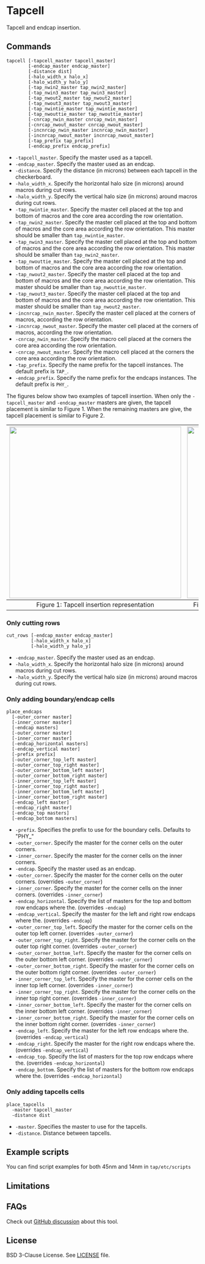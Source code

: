 # Tapcell

Tapcell and endcap insertion.

## Commands

```
tapcell [-tapcell_master tapcell_master]
        [-endcap_master endcap_master]
        [-distance dist]
        [-halo_width_x halo_x]
        [-halo_width_y halo_y]
        [-tap_nwin2_master tap_nwin2_master]
        [-tap_nwin3_master tap_nwin3_master]
        [-tap_nwout2_master tap_nwout2_master]
        [-tap_nwout3_master tap_nwout3_master]
        [-tap_nwintie_master tap_nwintie_master]
        [-tap_nwouttie_master tap_nwouttie_master]
        [-cnrcap_nwin_master cnrcap_nwin_master]
        [-cnrcap_nwout_master cnrcap_nwout_master]
        [-incnrcap_nwin_master incnrcap_nwin_master]
        [-incnrcap_nwout_master incnrcap_nwout_master]
        [-tap_prefix tap_prefix]
        [-endcap_prefix endcap_prefix]
```

- `-tapcell_master`. Specify the master used as a tapcell.
- `-endcap_master`. Specify the master used as an endcap.
- `-distance`. Specify the distance (in microns) between each tapcell in the checkerboard.
- `-halo_width_x`. Specify the horizontal halo size (in microns) around macros during cut rows.
- `-halo_width_y`. Specify the vertical halo size (in microns) around macros during cut rows.
- `-tap_nwintie_master`. Specify the master cell placed at the top and bottom of
macros and the core area according the row orientation.
- `-tap_nwin2_master`. Specify the master cell placed at the top and bottom of
macros and the core area according the row orientation. This master should be
smaller than `tap_nwintie_master`.
- `-tap_nwin3_master`. Specify the master cell placed at the top and bottom of
macros and the core area according the row orientation. This master should be
smaller than `tap_nwin2_master`.
- `-tap_nwouttie_master`. Specify the master cell placed at the top and bottom of
macros and the core area according the row orientation.
- `-tap_nwout2_master`. Specify the master cell placed at the top and bottom of
macros and the core area according the row orientation. This master should be
smaller than `tap_nwouttie_master`.
- `-tap_nwout3_master`. Specify the master cell placed at the top and bottom of
macros and the core area according the row orientation. This master should be
smaller than `tap_nwout2_master`.
- `-incnrcap_nwin_master`. Specify the master cell placed at the corners of macros,
according the row orientation.
- `-incnrcap_nwout_master`. Specify the master cell placed at the corners of macros,
according the row orientation.
- `-cnrcap_nwin_master`. Specify the macro cell placed at the corners the core area
according the row orientation.
- `-cnrcap_nwout_master`. Specify the macro cell placed at the corners the core area
according the row orientation.
- `-tap_prefix`. Specify the name prefix for the tapcell instances. The default prefix is `TAP_`.
- `-endcap_prefix`. Specify the name prefix for the endcaps instances. The default prefix is `PHY_`.

The figures below show two examples of tapcell insertion. When only the 
`-tapcell_master` and `-endcap_master` masters are given, the tapcell placement
is similar to Figure 1. When the remaining masters are give, the tapcell
placement is similar to Figure 2.

| <img src="./doc/image/tapcell_example1.svg" width=450px> | <img src="./doc/image/tapcell_example2.svg" width=450px> |
|:--:|:--:|
| Figure 1: Tapcell insertion representation | Figure 2:  Tapcell insertion around macro representation |

### Only cutting rows

```
cut_rows [-endcap_master endcap_master]
         [-halo_width_x halo_x]
         [-halo_width_y halo_y]
```

- `-endcap_master`. Specify the master used as an endcap.
- `-halo_width_x`. Specify the horizontal halo size (in microns) around macros during cut rows.
- `-halo_width_y`. Specify the vertical halo size (in microns) around macros during cut rows.

### Only adding boundary/endcap cells

```
place_endcaps
  [-outer_corner master]
  [-inner_corner master]
  [-endcap masters]
  [-outer_corner master]
  [-inner_corner master]
  [-endcap_horizontal masters]
  [-endcap_vertical master]
  [-prefix prefix]
  [-outer_corner_top_left master]
  [-outer_corner_top_right master]
  [-outer_corner_bottom_left master]
  [-outer_corner_bottom_right master]
  [-inner_corner_top_left master]
  [-inner_corner_top_right master]
  [-inner_corner_bottom_left master]
  [-inner_corner_bottom_right master]
  [-endcap_left master]
  [-endcap_right master]
  [-endcap_top masters]
  [-endcap_bottom masters]
```

- `-prefix`. Specifies the prefix to use for the boundary cells. Defaults to "PHY_"
- `-outer_corner`. Specify the master for the corner cells on the outer corners.
- `-inner_corner`. Specify the master for the corner cells on the inner corners.
- `-endcap`. Specify the master used as an endcap.
- `-outer_corner`. Specify the master for the corner cells on the outer corners. (overrides `-outer_corner`)
- `-inner_corner`. Specify the master for the corner cells on the inner corners. (overrides `-inner_corner`)
- `-endcap_horizontal`. Specify the list of masters for the top and bottom row endcaps where the. (overrides `-endcap`)
- `-endcap_vertical`. Specify the master for the left and right row endcaps where the. (overrides `-endcap`)
- `-outer_corner_top_left`. Specify the master for the corner cells on the outer top left corner. (overrides `-outer_corner`)
- `-outer_corner_top_right`. Specify the master for the corner cells on the outer top right corner. (overrides `-outer_corner`)
- `-outer_corner_bottom_left`. Specify the master for the corner cells on the outer bottom left corner. (overrides `-outer_corner`)
- `-outer_corner_bottom_right`. Specify the master for the corner cells on the outer bottom right corner. (overrides `-outer_corner`)
- `-inner_corner_top_left`. Specify the master for the corner cells on the inner top left corner. (overrides `-inner_corner`)
- `-inner_corner_top_right`. Specify the master for the corner cells on the inner top right corner. (overrides `-inner_corner`)
- `-inner_corner_bottom_left`. Specify the master for the corner cells on the inner bottom left corner. (overrides `-inner_corner`)
- `-inner_corner_bottom_right`. Specify the master for the corner cells on the inner bottom right corner. (overrides `-inner_corner`)
- `-endcap_left`. Specify the master for the left row endcaps where the. (overrides `-endcap_vertical`)
- `-endcap_right`. Specify the master for the right row endcaps where the. (overrides `-endcap_vertical`)
- `-endcap_top`. Specify the list of masters for the top row endcaps where the. (overrides `-endcap_horizontal`)
- `-endcap_bottom`. Specify the list of masters for the bottom row endcaps where the. (overrides `-endcap_horizontal`)

### Only adding tapcells cells

```
place_tapcells
  -master tapcell_master
  -distance dist
```

- `-master`. Specifies the master to use for the tapcells.
- `-distance`. Distance between tapcells.

## Example scripts

You can find script examples for both 45nm and 14nm in
`tap/etc/scripts`


## Limitations

## FAQs

Check out [GitHub discussion](https://github.com/The-OpenROAD-Project/OpenROAD/discussions/categories/q-a?discussions_q=category%3AQ%26A+tap+in%3Atitle)
about this tool.

## License

BSD 3-Clause License. See [LICENSE](LICENSE) file.
